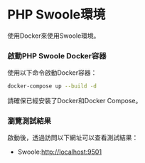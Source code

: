 
# PHP Swoole環境

使用Docker來使用Swoole環境。

### 啟動PHP Swoole Docker容器

使用以下命令啟動Docker容器：

```bash
docker-compose up --build -d
```
請確保已經安裝了Docker和Docker Compose。
### 瀏覽測試結果

啟動後，透過訪問以下網址可以查看測試結果：

 - Swoole:[http://localhost:9501](http://localhost:9501)


